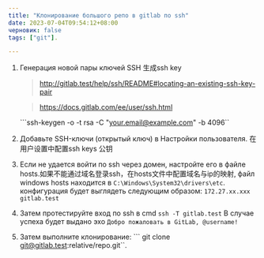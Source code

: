 ```yaml
---
title: "Клонирование большого репо в gitlab по ssh"
date: 2023-07-04T09:54:12+08:00
черновик: false
tags: ["git"].

---
```

1. Генерация новой пары ключей SSH 生成ssh key
    > http://gitlab.test/help/ssh/README#locating-an-existing-ssh-key-pair

    > https://docs.gitlab.com/ee/user/ssh.html

    ```ssh-keygen -o -t rsa -C "your.email@example.com" -b 4096``

2. Добавьте SSH-ключи (открытый ключ) в Настройки пользователя. 在用户设置中配置ssh keys 公钥

3. Если не удается войти по ssh через домен, настройте его в файле hosts.如果不能通过域名登录ssh，在hosts文件中配置域名与ip的映射,
   файл windows hosts находится в ``C:\Windows\System32\drivers\etc``.
   конфигурация будет выглядеть следующим образом:
   ``` 172.27.xx.xxx gitlab.test ```
4. Затем протестируйте вход по ssh в cmd
   ``` ssh -T gitlab.test ```
   В случае успеха будет выдано эхо ``Добро пожаловать в GitLab, @username!``

5. Затем выполните клонирование:
   ``` git clone git@gitlab.test:relative/repo.git``.

